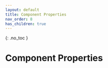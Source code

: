```yaml
---
layout: default
title: Component Properties
nav_order: 8
has_children: true
---
```


{: .no_toc }

# Component Properties